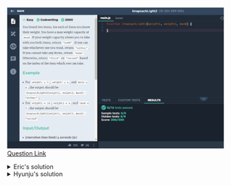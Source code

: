 ![(2019.09.25)knapsackLight2](images/(2019.09.25)knapsackLight2.jpg)
[Question Link](https://app.codesignal.com/challenge/yWFjqF4kSfo3CKXtp)

<details>
<summary>Eric's solution</summary>
<p>

> ```js
>function knapsackLight2(weight1, weight2, maxW) {
>  if (weight1 + weight2 <= maxW) {
>    return "both";
>  }
>  if (weight1 <= maxW && weight2 > maxW) {
>    return "first";
>  }
>  if (weight1 > maxW && weight2 <= maxW) {
>    return "second";
>  }
>  if (weight1 > maxW && weight2 > maxW) {
>    return "none";
>  }
>  if (weight1 <= maxW && weight2 <= maxW && weight1 + weight2 > maxW) {
>    return "either";
>  }
>}
> ```
</p>
</details>

<details>
<summary>Hyunju's solution</summary>
<p>

> ```js
>function knapsackLight2(weight1, weight2, maxW) {
>    if(weight1 + weight2 <= maxW) return "both";
>    if(weight1 + weight2 > maxW && weight1 <= maxW && weight2 <= maxW) return "either";
>    if(weight1 <= maxW && weight2 > maxW) return "first";
>    if(weight1 > maxW && weight2 <= maxW) return "second";
>    if(weight1 > maxW && weight2 > maxW) return "none";
>}
> ```
</p>
</details>
